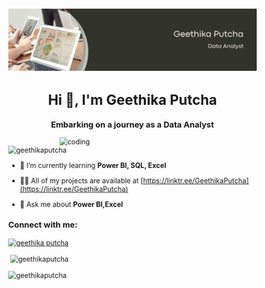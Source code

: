 ![logo](https://github.com/GeethikaPutcha/GeethikaPutcha/blob/main/1682932997869.jpg?raw=true)
<h1 align="center">Hi 👋, I'm Geethika Putcha</h1>
<h3 align="center">Embarking on a journey as a Data Analyst</h3>

<img align="right" alt="coding" width="400" src="https://user-images.githubusercontent.com/66437638/151714978-6737d779-3d35-4926-9d9f-1f4f16946e7a.gif">

<p align="left"> <img src="https://komarev.com/ghpvc/?username=geethikaputcha&label=Profile%20views&color=0e75b6&style=flat" alt="geethikaputcha" /> </p>

- 🌱 I’m currently learning **Power BI, SQL, Excel**

- 👨‍💻 All of my projects are available at [https://linktr.ee/GeethikaPutcha](https://linktr.ee/GeethikaPutcha)

- 💬 Ask me about **Power BI,Excel**

<h3 align="left">Connect with me:</h3>
<p align="left">
<a href="https://linkedin.com/in/geethika putcha" target="blank"><img align="center" src="https://raw.githubusercontent.com/rahuldkjain/github-profile-readme-generator/master/src/images/icons/Social/linked-in-alt.svg" alt="geethika putcha" height="30" width="40" /></a>
</p>

<p>&nbsp;<img align="center" src="https://github-readme-stats.vercel.app/api?username=geethikaputcha&show_icons=true&locale=en" alt="geethikaputcha" /></p>

<p><img align="center" src="https://github-readme-streak-stats.herokuapp.com/?user=geethikaputcha&" alt="geethikaputcha" /></p>
